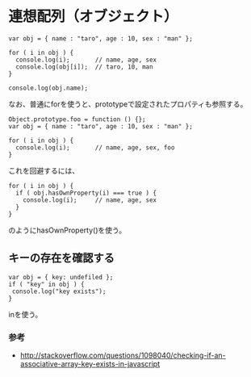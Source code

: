 ﻿# 連想配列（オブジェクト）

```clike
var obj = { name : "taro", age : 10, sex : "man" };

for ( i in obj ) {
  console.log(i);       // name, age, sex
  console.log(obj[i]);  // taro, 10, man
}

console.log(obj.name);
```

なお、普通にforを使うと、prototypeで設定されたプロパティも参照する。

```clike
Object.prototype.foo = function () {};
var obj = { name : "taro", age : 10, sex : "man" };

for ( i in obj ) {
  console.log(i);       // name, age, sex, foo
}
```

これを回避するには、

```clike
for ( i in obj ) {
  if ( obj.hasOwnProperty(i) === true ) {
    console.log(i);     // name, age, sex
  }
}
```

のようにhasOwnProperty()を使う。

## キーの存在を確認する

```clike
var obj = { key: undefiled };
if ( "key" in obj ) {
 console.log("key exists");
}
```

inを使う。 
### 参考

- http://stackoverflow.com/questions/1098040/checking-if-an-associative-array-key-exists-in-javascript
